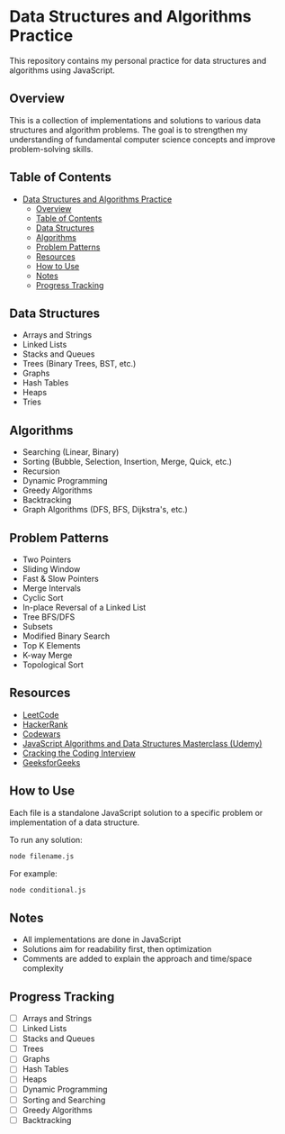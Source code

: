 # Data Structures and Algorithms Practice

This repository contains my personal practice for data structures and algorithms using JavaScript.

## Overview

This is a collection of implementations and solutions to various data structures and algorithm problems. The goal is to strengthen my understanding of fundamental computer science concepts and improve problem-solving skills.

## Table of Contents

- [Data Structures and Algorithms Practice](#data-structures-and-algorithms-practice)
  - [Overview](#overview)
  - [Table of Contents](#table-of-contents)
  - [Data Structures](#data-structures)
  - [Algorithms](#algorithms)
  - [Problem Patterns](#problem-patterns)
  - [Resources](#resources)
  - [How to Use](#how-to-use)
  - [Notes](#notes)
  - [Progress Tracking](#progress-tracking)

## Data Structures

- Arrays and Strings
- Linked Lists
- Stacks and Queues
- Trees (Binary Trees, BST, etc.)
- Graphs
- Hash Tables
- Heaps
- Tries

## Algorithms

- Searching (Linear, Binary)
- Sorting (Bubble, Selection, Insertion, Merge, Quick, etc.)
- Recursion
- Dynamic Programming
- Greedy Algorithms
- Backtracking
- Graph Algorithms (DFS, BFS, Dijkstra's, etc.)

## Problem Patterns

- Two Pointers
- Sliding Window
- Fast & Slow Pointers
- Merge Intervals
- Cyclic Sort
- In-place Reversal of a Linked List
- Tree BFS/DFS
- Subsets
- Modified Binary Search
- Top K Elements
- K-way Merge
- Topological Sort

## Resources

- [LeetCode](https://leetcode.com/)
- [HackerRank](https://www.hackerrank.com/)
- [Codewars](https://www.codewars.com/)
- [JavaScript Algorithms and Data Structures Masterclass (Udemy)](https://www.udemy.com/course/js-algorithms-and-data-structures-masterclass/)
- [Cracking the Coding Interview](http://www.crackingthecodinginterview.com/)
- [GeeksforGeeks](https://www.geeksforgeeks.org/)

## How to Use

Each file is a standalone JavaScript solution to a specific problem or implementation of a data structure.

To run any solution:

```bash
node filename.js
```

For example:
```bash
node conditional.js
```

## Notes

- All implementations are done in JavaScript
- Solutions aim for readability first, then optimization
- Comments are added to explain the approach and time/space complexity

## Progress Tracking

- [ ] Arrays and Strings
- [ ] Linked Lists
- [ ] Stacks and Queues
- [ ] Trees
- [ ] Graphs
- [ ] Hash Tables
- [ ] Heaps
- [ ] Dynamic Programming
- [ ] Sorting and Searching
- [ ] Greedy Algorithms
- [ ] Backtracking
